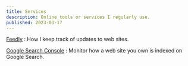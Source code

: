 ```yaml
---
title: Services
description: Online tools or services I regularly use.
published: 2023-03-17
---
```


[Feedly](https://feedly.com/)
:   How I keep track of updates to web sites.

[Google Search Console](https://search.google.com/search-console)
:   Monitor how a web site you own is indexed on Google Search.
